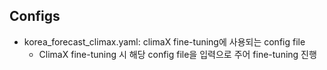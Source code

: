## Configs

- korea_forecast_climax.yaml: climaX fine-tuning에 사용되는 config file
  - ClimaX fine-tuning 시 해당 config file을 입력으로 주어 fine-tuning 진행

